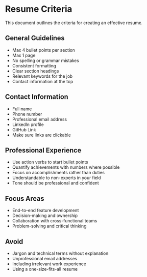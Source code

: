 # Resume Criteria
This document outlines the criteria for creating an effective resume.

## General Guidelines
- Max 4 bullet points per section
- Max 1 page
- No spelling or grammar mistakes
- Consistent formatting
- Clear section headings
- Relevant keywords for the job
- Contact information at the top

## Contact Information
- Full name
- Phone number
- Professional email address
- LinkedIn profile
- GitHub Link 
- Make sure links are clickable

## Professional Experience
- Use action verbs to start bullet points
- Quantify achievements with numbers where possible
- Focus on accomplishments rather than duties
- Understandable to non-experts in your field
- Tone should be professional and confident

## Focus Areas
- End-to-end feature development
- Decision-making and ownership
- Collaboration with cross-functional teams
- Problem-solving and critical thinking

## Avoid
- Jargon and technical terms without explanation
- Unprofessional email addresses
- Including irrelevant work experience
- Using a one-size-fits-all resume